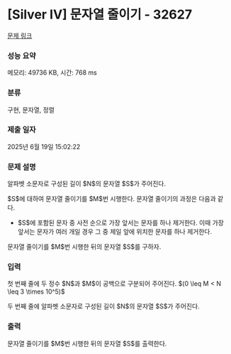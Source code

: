 # [Silver IV] 문자열 줄이기 - 32627 

[문제 링크](https://www.acmicpc.net/problem/32627) 

### 성능 요약

메모리: 49736 KB, 시간: 768 ms

### 분류

구현, 문자열, 정렬

### 제출 일자

2025년 6월 19일 15:02:22

### 문제 설명

<p>알파벳 소문자로 구성된 길이 $N$의 문자열 $S$가 주어진다.</p>

<p>$S$에 대하여 문자열 줄이기를 $M$번 시행한다. 문자열 줄이기의 과정은 다음과 같다.</p>

<ul>
	<li>$S$에 포함된 문자 중 사전 순으로 가장 앞서는 문자를 하나 제거한다. 이때 가장 앞서는 문자가 여러 개일 경우 그 중 제일 앞에 위치한 문자를 하나 제거한다.</li>
</ul>

<p>문자열 줄이기를 $M$번 시행한 뒤의 문자열 $S$를 구하자.</p>

### 입력 

 <p>첫 번째 줄에 두 정수 $N$과 $M$이 공백으로 구분되어 주어진다. $(0 \leq M < N \leq 3 \times 10^5)$</p>

<p>두 번째 줄에 알파벳 소문자로 구성된 길이 $N$의 문자열 $S$가 주어진다.</p>

### 출력 

 <p>문자열 줄이기를 $M$번 시행한 뒤의 문자열 $S$를 출력한다.</p>

